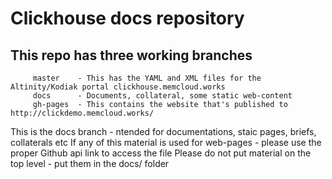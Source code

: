 # Clickhouse docs repository
##  This repo has three working branches
         master    - This has the YAML and XML files for the Altinity/Kodiak portal clickhouse.memcloud.works
         docs      - Documents, collateral, some static web-content
         gh-pages  - This contains the website that's published to http://clickdemo.memcloud.works/

This is the docs branch - ntended for documentations, staic pages, briefs, collaterals etc
If any of this material is used for web-pages - please use the proper Github api link to access the file
Please do not put material on the top level - put them in the docs/ folder
